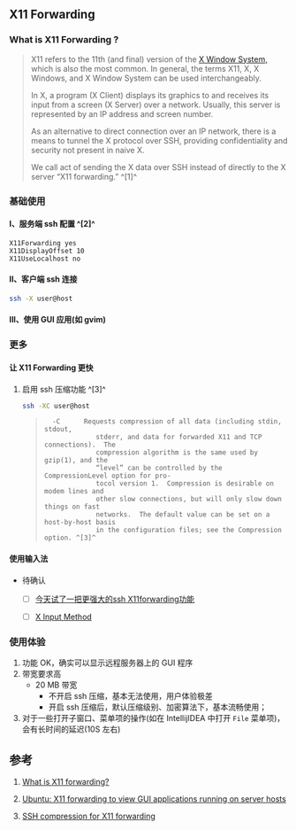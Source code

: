 ﻿## X11 Forwarding



### What is X11 Forwarding ?

> X11 refers to the 11th (and final) version of the [X Window System,](https://en.wikipedia.org/wiki/X_Window_System) which is also the most common. In general, the terms X11, X, X Windows, and X Window System can be used interchangeably.
>
> In X, a program (X Client) displays its graphics to and receives its input from a screen (X Server) over a network. Usually, this server is represented by an IP address and screen number.
>
> As an alternative to direct connection over an IP network, there is a means to tunnel the X protocol over SSH, providing confidentiality and security not present in naive X.
>
> We call act of sending the X data over SSH instead of directly to the X server “X11 forwarding.” ^[1]^



### 基础使用

#### I、服务端 ssh 配置 ^[2]^

```
X11Forwarding yes
X11DisplayOffset 10
X11UseLocalhost no
```



#### II、客户端 ssh 连接

```bash
ssh -X user@host
```



#### III、使用 GUI 应用(如 gvim)



### 更多

#### 让 X11 Forwarding 更快

1. 启用 ssh 压缩功能 ^[3]^

   ```bash
   ssh -XC user@host
   ```

   > ```
   >   -C      Requests compression of all data (including stdin, stdout,
   >              stderr, and data for forwarded X11 and TCP connections).  The
   >              compression algorithm is the same used by gzip(1), and the
   >              “level” can be controlled by the CompressionLevel option for pro‐
   >              tocol version 1.  Compression is desirable on modem lines and
   >              other slow connections, but will only slow down things on fast
   >              networks.  The default value can be set on a host-by-host basis
   >              in the configuration files; see the Compression option. ^[3]^
   > ```





#### 使用输入法

- 待确认
  - [ ] [今天试了一把更强大的ssh X11forwarding功能](https://nullget.sourceforge.io/?q=node/654)
  - [ ] [X Input Method](https://en.wikipedia.org/wiki/X_Input_Method)



### 使用体验

1. 功能 OK，确实可以显示远程服务器上的 GUI  程序
2. 带宽要求高
   - 20 MB 带宽
     - 不开启 ssh 压缩，基本无法使用，用户体验极差
     - 开启 ssh 压缩后，默认压缩级别、加密算法下，基本流畅使用；
3. 对于一些打开子窗口、菜单项的操作(如在 IntellijIDEA 中打开 `File` 菜单项)，会有长时间的延迟(10S 左右)



## 参考

1. [What is X11 forwarding?](https://www.quora.com/What-is-X11-forwarding)

2. [Ubuntu: X11 forwarding to view GUI applications running on server hosts](https://fabianlee.org/2018/10/14/ubuntu-x11-forwarding-to-view-gui-applications-running-on-server-hosts/)

3. [SSH compression for X11 forwarding](https://stackoverflow.com/questions/12977879/ssh-compression-for-x11-forwarding)

